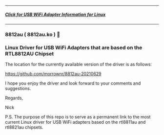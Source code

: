 -----

##### [Click for USB WiFi Adapter Information for Linux](https://github.com/morrownr/USB-WiFi)

-----

### 8812au ( 8812au.ko ) :rocket:

### Linux Driver for USB WiFi Adapters that are based on the RTL8812AU Chipset

The location for the currently available version of the driver is as follows:

https://github.com/morrownr/8812au-20210629

I hope you enjoy the driver and look forward to your comments and suggestions.

Regards,

Nick

P.S. The purpose of this repo is to serve as a permanent link to the most current Linux driver for USB WiFi adapters based on the rtl8811au and rtl8821au chipsets.
